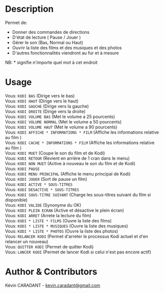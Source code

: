 # Description
Permet de:
   - Donner des commandes de directions
   - D'état de lecture ( Pause / Jouer )
   - Gérer le son (Bas, Normal ou Haut)
   - Ouvrir la liste des films et des musiques et des photos
   - D'autres fonctionnalités viendront au fur et à mesure  

NB: * signifie n'importe quel mot à cet endroit

# Usage
Vous: `KODI BAS` (Dirige vers le bas)   
Vous: `KODI HAUT` (Dirige vers le haut)   
Vous: `KODI GAUCHE` (Dirige vers la gauche)   
Vous: `KODI DROITE` (Dirige vers la droite)   
Vous: `KODI VOLUME BAS` (Met le volume a 25 pourcents)   
Vous: `KODI VOLUME NORMAL` (Met le volume a 50 pourcents)   
Vous: `KODI VOLUME HAUT` (Met le volume a 90 pourcents)   
Vous: `KODI AFFICHE * INFORMATIONS * FILM` (Affiche les informations relative au film )   
Vous: `KODI CACHE * INFORMATIONS * FILM` (Affiche les informations relative au film )   
Vous: `KODI MUET` (Coupe le son du film et de Kodi)   
Vous: `KODI RETOUR` (Revient en arrière de 1 cran dans le menu)   
Vous: `KODI NON MUET` (Active à nouveau le son du film et de Kodi)   
Vous: `KODI PAUSE`   
Vous: `KODI MENU PRINCIPAL` (Affiche le menu principal de Kodi)   
Vous: `KODI JOUER` (Sort de pause un film)   
Vous: `KODI ACTIVE * SOUS-TITRES`   
Vous: `KODI DESACTIVE * SOUS-TITRES`   
Vous: `KODI SOUS-TITRE SUIVANT` (Charge les sous-titres suivant du film si disponible)   
Vous: `KODI VALIDE` (Synonyme du OK)   
Vous: `KODI PLEIN ECRAN` (Active et désactive le plein écran)   
Vous: `KODI ARRET` (Arrete la lecture du film)   
Vous: `KODI * LISTE * FILMS` (Ouvre la liste des films)   
Vous: `KODI * LISTE * MUSIQUES` (Ouvre la liste des musiques)   
Vous: `KODI * LISTE * PHOTOS` (Ouvre la liste des photos)   
Vous: `RELANCER KODI` (Permet d'arreter le processus Kodi actuel et d'en relancer un nouveau)   
Vous: `QUITTER KODI` (Permet de quitter Kodi)   
Vous: `LANCER KODI` (Permet de lancer Kodi si celui n'est pas encore actif)   

# Author & Contributors
Kévin CARADANT - kevin.caradant@gmail.com

